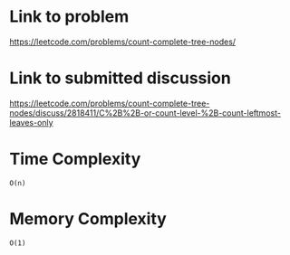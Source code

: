 # Link to problem
https://leetcode.com/problems/count-complete-tree-nodes/

# Link to submitted discussion
https://leetcode.com/problems/count-complete-tree-nodes/discuss/2818411/C%2B%2B-or-count-level-%2B-count-leftmost-leaves-only

# Time Complexity
`O(n)`

# Memory Complexity
`O(1)`
